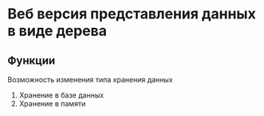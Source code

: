 # Веб версия представления данных в виде дерева

## Функции
Возможность изменения типа хранения данных
1. Хранение в базе данных
2. Хранение в памяти